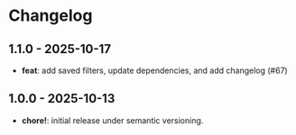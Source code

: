 # Changelog

## 1.1.0 - 2025-10-17

- **feat**: add saved filters, update dependencies, and add changelog (#67)

## 1.0.0 - 2025-10-13

- **chore!**: initial release under semantic versioning.
